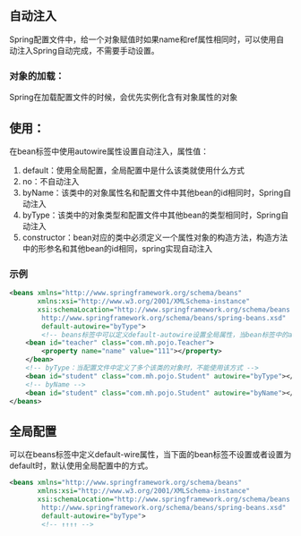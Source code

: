 ## 自动注入
Spring配置文件中，给一个对象赋值时如果name和ref属性相同时，可以使用自动注入Spring自动完成，不需要手动设置。
### 对象的加载：
Spring在加载配置文件的时候，会优先实例化含有对象属性的对象

## 使用：
在bean标签中使用autowire属性设置自动注入，属性值：
1. default：使用全局配置，全局配置中是什么该类就使用什么方式
2. no：不自动注入
3. byName：该类中的对象属性名和配置文件中其他bean的id相同时，Spring自动注入
4. byType：该类中的对象类型和配置文件中其他bean的类型相同时，Spring自动注入
5. constructor：bean对应的类中必须定义一个属性对象的构造方法，构造方法中的形参名和其他bean的id相同，spring实现自动注入
### 示例
```xml
<beans xmlns="http://www.springframework.org/schema/beans"
       xmlns:xsi="http://www.w3.org/2001/XMLSchema-instance"
       xsi:schemaLocation="http://www.springframework.org/schema/beans
        http://www.springframework.org/schema/beans/spring-beans.xsd"
        default-autowire="byType">
        <!-- beans标签中可以定义default-autowire设置全局属性，当bean标签中的autowire使用default时就会使用该方式 -->
    <bean id="teacher" class="com.mh.pojo.Teacher">
        <property name="name" value="111"></property>
    </bean>
    <!-- byType：当配置文件中定义了多个该类的对象时，不能使用该方式 -->
    <bean id="student" class="com.mh.pojo.Student" autowire="byType"></bean>
    <!-- byName -->
    <bean id="student" class="com.mh.pojo.Student" autowire="byName"></bean>
</beans>
```

## 全局配置
可以在beans标签中定义default-wire属性，当下面的bean标签不设置或者设置为default时，默认使用全局配置中的方式。
```xml
<beans xmlns="http://www.springframework.org/schema/beans"
       xmlns:xsi="http://www.w3.org/2001/XMLSchema-instance"
       xsi:schemaLocation="http://www.springframework.org/schema/beans
        http://www.springframework.org/schema/beans/spring-beans.xsd"
        default-autowire="byType">
        <!-- ↑↑↑↑ -->
```

